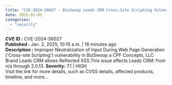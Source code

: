 ```yaml
---
title: "CVE-2024-56027 - BizSwoop Leads CRM Cross-Site Scripting Vulnerability"
date: 2025-01-02
categories: 
  - "security"
---
```


**CVE ID :** CVE-2024-56027  
**Published :** Jan. 2, 2025, 10:15 a.m. | 16 minutes ago  
**Description :** Improper Neutralization of Input During Web Page Generation ('Cross-site Scripting') vulnerability in BizSwoop a CPF Concepts, LLC Brand Leads CRM allows Reflected XSS.This issue affects Leads CRM: from n/a through 2.0.13. 
**Severity:** 7.1 | HIGH  
Visit the link for more details, such as CVSS details, affected products, timeline, and more...
